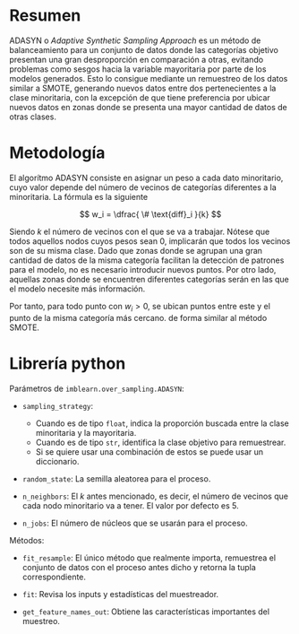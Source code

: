 # Resumen

ADASYN o *Adaptive Synthetic Sampling Approach* es un método de balanceamiento para un conjunto de datos donde las categorías objetivo presentan una gran desproporción en comparación a otras, evitando problemas como sesgos hacia la variable mayoritaria por parte de los modelos generados. Esto lo consigue mediante un remuestreo de los datos similar a SMOTE, generando nuevos datos entre dos pertenecientes a la clase minoritaria, con la excepción de que tiene preferencia por ubicar nuevos datos en zonas donde se presenta una mayor cantidad de datos de otras clases.

# Metodología

El algorítmo ADASYN consiste en asignar un peso a cada dato minoritario, cuyo valor depende del número de vecinos de categorías diferentes a la minoritaria. La fórmula es la siguiente

$$ w_i = \dfrac{ \# \text{diff}_i }{k} $$

Siendo $k$ el número de vecinos con el que se va a trabajar. Nótese que todos aquellos nodos cuyos pesos sean $0$, implicarán que todos los vecinos son de su misma clase. Dado que zonas donde se agrupan una gran cantidad de datos de la misma categoría facilitan la detección de patrones para el modelo, no es necesario introducir nuevos puntos. Por otro lado, aquellas zonas donde se encuentren diferentes categorías serán en las que el modelo necesite más información. 

Por tanto, para todo punto con $w_i > 0$, se ubican puntos entre este y el punto de la misma categoría más cercano. de forma similar al método SMOTE.

# Librería python

Parámetros de `imblearn.over_sampling.ADASYN`:

- `sampling_strategy`: 

    - Cuando es de tipo `float`, indica la proporción buscada entre la clase minoritaria y la mayoritaria.
    - Cuando es de tipo `str`, identifica la clase objetivo para remuestrear.
    - Si se quiere usar una combinación de estos se puede usar un diccionario.

- `random_state`: La semilla aleatorea para el proceso.

- `n_neighbors`: El $k$ antes mencionado, es decir, el número de vecinos que cada nodo minoritario va a tener. El valor por defecto es 5.

- `n_jobs`: El número de núcleos que se usarán para el proceso.

Métodos:

- `fit_resample`: El único método que realmente importa, remuestrea el conjunto de datos con el proceso antes dicho y retorna la tupla correspondiente.

- `fit`: Revisa los inputs y estadísticas del muestreador.

- `get_feature_names_out`: Obtiene las características importantes del muestreo.

